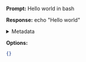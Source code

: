 **Prompt:**
Hello world in bash

**Response:**
echo "Hello world"

<details><summary>Metadata</summary>

- Duration: 12414 ms
- Datetime: 2023-09-06T20:43:34.093569
- Model: mlc-chat-WizardCoder-15B-V1.0-q4f16_1

</details>

**Options:**
```json
{}
```

